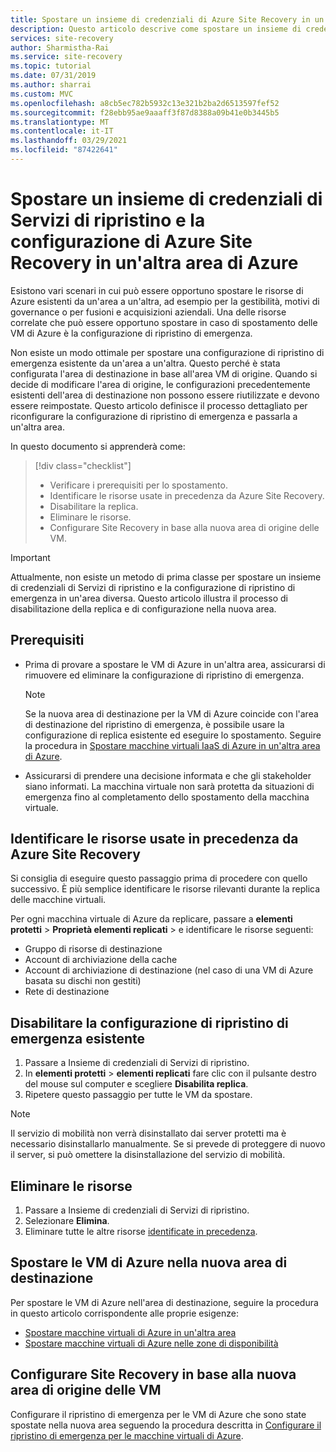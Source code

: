 ```yaml
---
title: Spostare un insieme di credenziali di Azure Site Recovery in un'altra area
description: Questo articolo descrive come spostare un insieme di credenziali di Servizi di ripristino (Azure Site Recovery) in un'altra area di Azure
services: site-recovery
author: Sharmistha-Rai
ms.service: site-recovery
ms.topic: tutorial
ms.date: 07/31/2019
ms.author: sharrai
ms.custom: MVC
ms.openlocfilehash: a8cb5ec782b5932c13e321b2ba2d6513597fef52
ms.sourcegitcommit: f28ebb95ae9aaaff3f87d8388a09b41e0b3445b5
ms.translationtype: MT
ms.contentlocale: it-IT
ms.lasthandoff: 03/29/2021
ms.locfileid: "87422641"
---
```

# <a name="move-a-recovery-services-vault-and-azure-site-recovery-configuration-to-another-azure-region"></a>Spostare un insieme di credenziali di Servizi di ripristino e la configurazione di Azure Site Recovery in un'altra area di Azure

Esistono vari scenari in cui può essere opportuno spostare le risorse di Azure esistenti da un'area a un'altra, ad esempio per la gestibilità, motivi di governance o per fusioni e acquisizioni aziendali. Una delle risorse correlate che può essere opportuno spostare in caso di spostamento delle VM di Azure è la configurazione di ripristino di emergenza. 

Non esiste un modo ottimale per spostare una configurazione di ripristino di emergenza esistente da un'area a un'altra. Questo perché è stata configurata l'area di destinazione in base all'area VM di origine. Quando si decide di modificare l'area di origine, le configurazioni precedentemente esistenti dell'area di destinazione non possono essere riutilizzate e devono essere reimpostate. Questo articolo definisce il processo dettagliato per riconfigurare la configurazione di ripristino di emergenza e passarla a un'altra area.

In questo documento si apprenderà come:

> [!div class="checklist"]
> * Verificare i prerequisiti per lo spostamento.
> * Identificare le risorse usate in precedenza da Azure Site Recovery.
> * Disabilitare la replica.
> * Eliminare le risorse.
> * Configurare Site Recovery in base alla nuova area di origine delle VM.

> [!IMPORTANT]
> Attualmente, non esiste un metodo di prima classe per spostare un insieme di credenziali di Servizi di ripristino e la configurazione di ripristino di emergenza in un'area diversa. Questo articolo illustra il processo di disabilitazione della replica e di configurazione nella nuova area.

## <a name="prerequisites"></a>Prerequisiti

- Prima di provare a spostare le VM di Azure in un'altra area, assicurarsi di rimuovere ed eliminare la configurazione di ripristino di emergenza. 

  > [!NOTE]
  > Se la nuova area di destinazione per la VM di Azure coincide con l'area di destinazione del ripristino di emergenza, è possibile usare la configurazione di replica esistente ed eseguire lo spostamento. Seguire la procedura in [Spostare macchine virtuali IaaS di Azure in un'altra area di Azure](azure-to-azure-tutorial-migrate.md).

- Assicurarsi di prendere una decisione informata e che gli stakeholder siano informati. La macchina virtuale non sarà protetta da situazioni di emergenza fino al completamento dello spostamento della macchina virtuale.

## <a name="identify-the-resources-that-were-used-by-azure-site-recovery"></a>Identificare le risorse usate in precedenza da Azure Site Recovery
Si consiglia di eseguire questo passaggio prima di procedere con quello successivo. È più semplice identificare le risorse rilevanti durante la replica delle macchine virtuali.

Per ogni macchina virtuale di Azure da replicare, passare a **elementi protetti**  >  **Proprietà elementi replicati**  >   e identificare le risorse seguenti:

- Gruppo di risorse di destinazione
- Account di archiviazione della cache
- Account di archiviazione di destinazione (nel caso di una VM di Azure basata su dischi non gestiti) 
- Rete di destinazione


## <a name="disable-the-existing-disaster-recovery-configuration"></a>Disabilitare la configurazione di ripristino di emergenza esistente

1. Passare a Insieme di credenziali di Servizi di ripristino.
2. In **elementi protetti**  >  **elementi replicati** fare clic con il pulsante destro del mouse sul computer e scegliere **Disabilita replica**.
3. Ripetere questo passaggio per tutte le VM da spostare.

> [!NOTE]
> Il servizio di mobilità non verrà disinstallato dai server protetti ma è necessario disinstallarlo manualmente. Se si prevede di proteggere di nuovo il server, si può omettere la disinstallazione del servizio di mobilità.

## <a name="delete-the-resources"></a>Eliminare le risorse

1. Passare a Insieme di credenziali di Servizi di ripristino.
2. Selezionare **Elimina**.
3. Eliminare tutte le altre risorse [identificate in precedenza](#identify-the-resources-that-were-used-by-azure-site-recovery).
 
## <a name="move-azure-vms-to-the-new-target-region"></a>Spostare le VM di Azure nella nuova area di destinazione

Per spostare le VM di Azure nell'area di destinazione, seguire la procedura in questo articolo corrispondente alle proprie esigenze:

- [Spostare macchine virtuali di Azure in un'altra area](azure-to-azure-tutorial-migrate.md)
- [Spostare macchine virtuali di Azure nelle zone di disponibilità](move-azure-VMs-AVset-Azone.md)

## <a name="set-up-site-recovery-based-on-the-new-source-region-for-the-vms"></a>Configurare Site Recovery in base alla nuova area di origine delle VM

Configurare il ripristino di emergenza per le VM di Azure che sono state spostate nella nuova area seguendo la procedura descritta in [Configurare il ripristino di emergenza per le macchine virtuali di Azure](azure-to-azure-tutorial-enable-replication.md).
